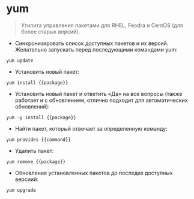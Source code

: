 # yum

> Утилита управления пакетами для RHEL, Feodra и CentOS (для более старых версий).

- Синхронизировать список доступных пакетов и их версий. Желательно запускать перед последующими командами yum:

`yum update`

- Установить новый пакет:

`yum install {{package}}`

- Установить новый пакет и ответить «Да» на все вопросы (также работает и  с обновлением, отлично подходит для автоматических обновлений):

`yum -y install {{package}}`

- Найти пакет, который отвечает за определенную команду:

`yum provides {{command}}`

- Удалить пакет:

`yum remove {{package}}`

- Обновление установленных пакетов до последих доступных версиий:

`yum upgrade`
